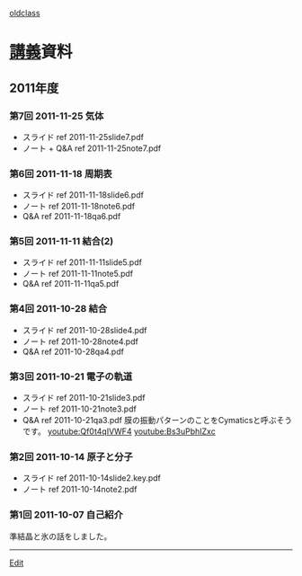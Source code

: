 ---
---
[oldclass](/oldclass)
# [講義](/講義)資料
## 2011年度
### 第7回 2011-11-25 気体
* スライド
ref 2011-11-25slide7.pdf
* ノート + Q&A
ref 2011-11-25note7.pdf
### 第6回 2011-11-18 周期表
* スライド
ref 2011-11-18slide6.pdf
* ノート
ref 2011-11-18note6.pdf
* Q&A
ref 2011-11-18qa6.pdf
### 第5回 2011-11-11 結合(2)
* スライド
ref 2011-11-11slide5.pdf
* ノート
ref 2011-11-11note5.pdf
* Q&A
ref 2011-11-11qa5.pdf
### 第4回 2011-10-28 結合
* スライド
ref 2011-10-28slide4.pdf
* ノート
ref 2011-10-28note4.pdf
* Q&A
ref 2011-10-28qa4.pdf
### 第3回 2011-10-21 電子の軌道
* スライド
ref 2011-10-21slide3.pdf
* ノート
ref 2011-10-21note3.pdf
* Q&A
ref 2011-10-21qa3.pdf
膜の振動パターンのことをCymaticsと呼ぶそうです。
[youtube:Qf0t4qIVWF4](youtube:Qf0t4qIVWF4)
[youtube:Bs3uPbhIZxc](youtube:Bs3uPbhIZxc)
### 第2回 2011-10-14 原子と分子
* スライド
ref 2011-10-14slide2.key.pdf
* ノート
ref 2011-10-14note2.pdf
### 第1回 2011-10-07 自己紹介
準結晶と氷の話をしました。
<!--  -->


----
[Edit](https://github.com/vitroid/vitroid.github.io/edit/master/MD/教養物理化学2011.md)
